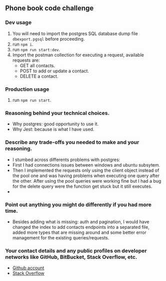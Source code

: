 ## Phone book code challenge

### Dev usage
1. You will need to import the postgres SQL database dump file `dbexport.pgsql` before proceeding.
2. run `npm i`.
3. run `npm run start:dev`.
4. Import the postman collection for executing a request, available requests are:
    - GET all contacts.
    - POST to add or update a contact.
    - DELETE a contact.
### Production usage
1. run `npm run start`.

### Reasoning behind your technical choices.
- Why postgres: good opportunity to use it.
- Why Jest: because is what I have used.

### Describe any trade-offs you needed to make and your reasoning.
- I stumbed across differents problems with postgres:
- First I had connections issues between windows and ubuntu subsytem.
- Then I implemented the requests only using the client object instead of the pool one and was having problems when executing one query after the other. After using the pool queries were working fine but I had a bug for the delete query were the function get stuck but it still executes.
- 

### Point out anything you might do differently if you had more time.
- Besides adding what is missing: auth and pagination, I would have changed the index to add contacts endpoints into a separated file, added more types that are missing around and some better error management for the existing queries/requests.

### Your contact details and any public profiles on developer networks like GitHub, BitBucket, Stack Overflow, etc.
- [Github account](https://github.com/emarchiol)
- [Stack Overflow](https://stackoverflow.com/users/2616590/emiliano)
